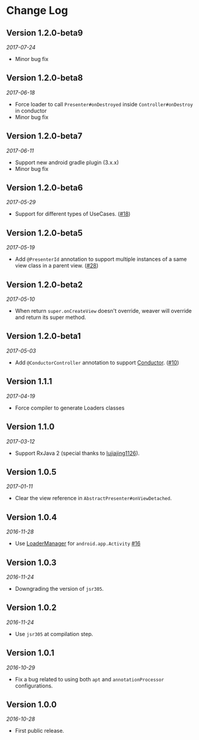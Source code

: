 Change Log
==========

Version 1.2.0-beta9
-------------

_2017-07-24_

* Minor bug fix


Version 1.2.0-beta8
-------------

_2017-06-18_

* Force loader to call `Presenter#onDestroyed` inside `Controller#onDestroy` in conductor
* Minor bug fix

Version 1.2.0-beta7
-------------

_2017-06-11_

* Support new android gradle plugin (3.x.x)
* Minor bug fix



Version 1.2.0-beta6
-------------

_2017-05-29_

* Support for different types of UseCases. ([#18](https://github.com/6thsolution/EasyMVP/issues/18)) 

Version 1.2.0-beta5
-------------

_2017-05-19_

* Add `@PresenterId` annotation to support multiple instances of a same view class in a parent view. ([#28](https://github.com/6thsolution/EasyMVP/issues/28)) 

Version 1.2.0-beta2
-------------

_2017-05-10_

* When return `super.onCreateView` doesn't override, weaver will override and return its super method. 

Version 1.2.0-beta1
-------------

_2017-05-03_

* Add `@ConductorController` annotation to support [Conductor](https://github.com/bluelinelabs/Conductor). ([#10](https://github.com/6thsolution/EasyMVP/issues/10))


Version 1.1.1
-------------

_2017-04-19_

*  Force compiler to generate Loaders classes


Version 1.1.0
-------------

_2017-03-12_

*  Support RxJava 2 (special thanks to [lujiajing1126](https://github.com/lujiajing1126)).


Version 1.0.5
-------------

_2017-01-11_

*  Clear the view reference in `AbstractPresenter#onViewDetached`.

Version 1.0.4
-------------

_2016-11-28_

* Use [LoaderManager](https://developer.android.com/reference/android/app/LoaderManager.html) for `android.app.Activity` [#16](https://github.com/6thsolution/EasyMVP/issues/16)

Version 1.0.3 
-------------

_2016-11-24_

* Downgrading the version of `jsr305`.

Version 1.0.2 
-------------

_2016-11-24_

* Use `jsr305` at compilation step.

Version 1.0.1 
-------------

_2016-10-29_

* Fix a bug related to using both `apt` and `annotationProcessor` configurations.

Version 1.0.0 
-------------

_2016-10-28_

* First public release.
